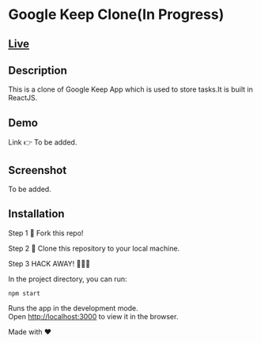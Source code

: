# Google Keep Clone(In Progress)
## [Live](http://localhost:3000)
## Description

This is a clone of Google Keep App which is used to store tasks.It is built in ReactJS.

## Demo

Link 👉 To be added.

## Screenshot

To be added.

## Installation

Step 1
🍴 Fork this repo!

Step 2
👯 Clone this repository to your local machine.

Step 3
HACK AWAY! 🔨🔨🔨

In the project directory, you can run:

`npm start`

Runs the app in the development mode.<br />
Open [http://localhost:3000](http://localhost:3000) to view it in the browser.

Made with ❤
